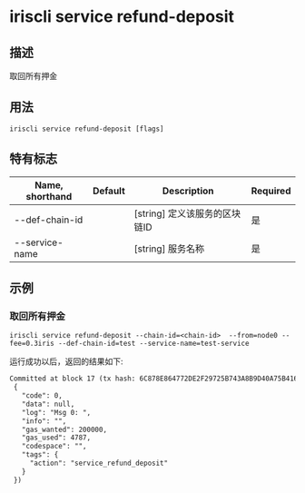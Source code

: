 # iriscli service refund-deposit 

## 描述

取回所有押金

## 用法

```
iriscli service refund-deposit [flags]
```

## 特有标志

| Name, shorthand       | Default                 | Description                                                                        | Required |
| --------------------- | ----------------------- | ---------------------------------------------------------------------------------- | -------- |
| --def-chain-id        |                         | [string] 定义该服务的区块链ID                                                         | 是       |
| --service-name        |                         | [string] 服务名称                                                                   | 是       |

## 示例

### 取回所有押金
```shell
iriscli service refund-deposit --chain-id=<chain-id>  --from=node0 --fee=0.3iris --def-chain-id=test --service-name=test-service
```

运行成功以后，返回的结果如下:

```txt
Committed at block 17 (tx hash: 6C878E864772DE2F29725B743A8B9D40A75B41688F16C278634674653BFD1DFA, response:
 {
   "code": 0,
   "data": null,
   "log": "Msg 0: ",
   "info": "",
   "gas_wanted": 200000,
   "gas_used": 4787,
   "codespace": "",
   "tags": {
     "action": "service_refund_deposit"
   }
 })
```